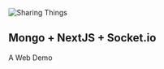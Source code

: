 ![Sharing Things](https://user-images.githubusercontent.com/1410985/120197385-44c86a00-c1f7-11eb-8ef4-4cf1e0f17c76.png)

## Mongo + NextJS + Socket.io

A Web Demo
